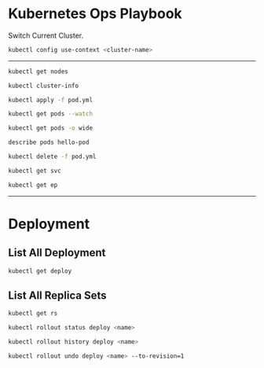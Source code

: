 # Kubernetes Ops Playbook

Switch Current Cluster.
```bash
kubectl config use-context <cluster-name>
```
---
```bash
kubectl get nodes
```

```bash
kubectl cluster-info
```

```bash
kubectl apply -f pod.yml
```

```bash
kubectl get pods --watch
```

```bash
kubectl get pods -o wide
```

```bash
describe pods hello-pod
```

```bash
kubectl delete -f pod.yml
```





```bash
kubectl get svc
```

```bash
kubectl get ep
```
---
# Deployment 
## List All Deployment 
```bash
kubectl get deploy
```
## List All Replica Sets
```bash
kubectl get rs
```

```bash
kubectl rollout status deploy <name>
```

```bash
kubectl rollout history deploy <name>
```

```bash
kubectl rollout undo deploy <name> --to-revision=1
```

